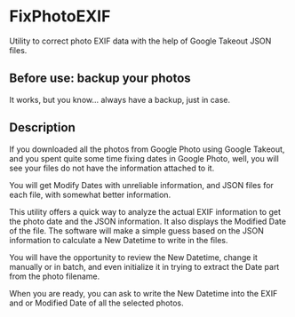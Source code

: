 # FixPhotoEXIF

Utility to correct photo EXIF data with the help of Google Takeout JSON files.

## Before use: backup your photos

It works, but you know... always have a backup, just in case.

## Description

If you downloaded all the photos from Google Photo using Google Takeout, and you spent quite some time fixing dates in Google Photo, well, you will see your files do not have the information attached to it.

You will get Modify Dates with unreliable information, and JSON files for each file, with somewhat better information.

This utility offers a quick way to analyze the actual EXIF information to get the photo date and the JSON information. It also displays the Modified Date of the file. The software will make a simple guess based on the JSON information to calculate a New Datetime to write in the files.

You will have the opportunity to review the New Datetime, change it manually or in batch, and even initialize it in trying to extract the Date part from the photo filename.

When you are ready, you can ask to write the New Datetime into the EXIF and or Modified Date of all the selected photos.